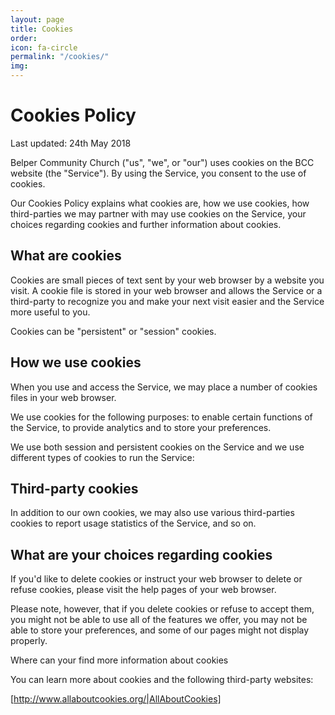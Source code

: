 ```yaml
---
layout: page
title: Cookies
order: 
icon: fa-circle
permalink: "/cookies/"
img: 
---
```

# Cookies Policy

Last updated: 24th May 2018

Belper Community Church ("us", "we", or "our") uses cookies on the BCC website (the "Service"). By using the Service, you consent to the use of cookies.

Our Cookies Policy explains what cookies are, how we use cookies, how third-parties we may partner with may use cookies on the Service, your choices regarding cookies and further information about cookies.

## What are cookies

Cookies are small pieces of text sent by your web browser by a website you visit. A cookie file is stored in your web browser and allows the Service or a third-party to recognize you and make your next visit easier and the Service more useful to you.

Cookies can be "persistent" or "session" cookies.

## How we use cookies

When you use and access the Service, we may place a number of cookies files in your web browser.

We use cookies for the following purposes: to enable certain functions of the Service, to provide analytics and to store your preferences.

We use both session and persistent cookies on the Service and we use different types of cookies to run the Service:

## Third-party cookies

In addition to our own cookies, we may also use various third-parties cookies to report usage statistics of the Service, and so on.

## What are your choices regarding cookies


If you'd like to delete cookies or instruct your web browser to delete or refuse cookies, please visit the help pages of your web browser.

Please note, however, that if you delete cookies or refuse to accept them, you might not be able to use all of the features we offer, you may not be able to store your preferences, and some of our pages might not display properly.

Where can your find more information about cookies

You can learn more about cookies and the following third-party websites:

[http://www.allaboutcookies.org/|AllAboutCookies] 
